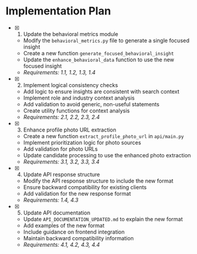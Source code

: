 # Implementation Plan

- [x] 1. Update the behavioral metrics module
  - Modify the `behavioral_metrics.py` file to generate a single focused insight
  - Create a new function `generate_focused_behavioral_insight`
  - Update the `enhance_behavioral_data` function to use the new focused insight
  - _Requirements: 1.1, 1.2, 1.3, 1.4_

- [x] 2. Implement logical consistency checks
  - Add logic to ensure insights are consistent with search context
  - Implement role and industry context analysis
  - Add validation to avoid generic, non-useful statements
  - Create utility functions for context analysis
  - _Requirements: 2.1, 2.2, 2.3, 2.4_

- [x] 3. Enhance profile photo URL extraction
  - Create a new function `extract_profile_photo_url` in `api/main.py`
  - Implement prioritization logic for photo sources
  - Add validation for photo URLs
  - Update candidate processing to use the enhanced photo extraction
  - _Requirements: 3.1, 3.2, 3.3, 3.4_

- [x] 4. Update API response structure
  - Modify the API response structure to include the new format
  - Ensure backward compatibility for existing clients
  - Add validation for the new response format
  - _Requirements: 1.4, 4.3_

- [x] 5. Update API documentation
  - Update `API_DOCUMENTATION_UPDATED.md` to explain the new format
  - Add examples of the new format
  - Include guidance on frontend integration
  - Maintain backward compatibility information
  - _Requirements: 4.1, 4.2, 4.3, 4.4_